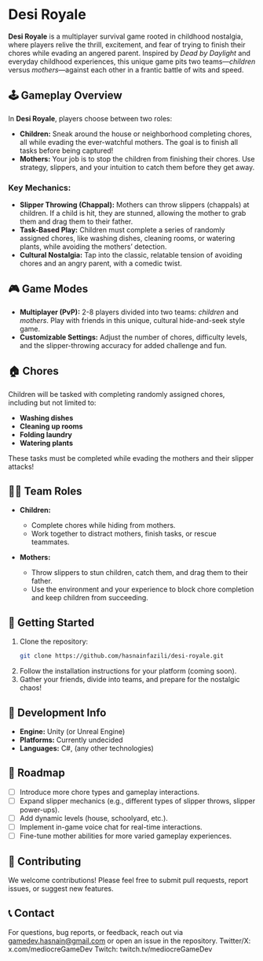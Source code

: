 # Desi Royale

**Desi Royale** is a multiplayer survival game rooted in childhood nostalgia, where players relive the thrill, excitement, and fear of trying to finish their chores while evading an angered parent. Inspired by *Dead by Daylight* and everyday childhood experiences, this unique game pits two teams—*children* versus *mothers*—against each other in a frantic battle of wits and speed.

## 🕹️ Gameplay Overview

In **Desi Royale**, players choose between two roles:
- **Children:** Sneak around the house or neighborhood completing chores, all while evading the ever-watchful mothers. The goal is to finish all tasks before being captured!
- **Mothers:** Your job is to stop the children from finishing their chores. Use strategy, slippers, and your intuition to catch them before they get away.

### Key Mechanics:
- **Slipper Throwing (Chappal):** Mothers can throw slippers (chappals) at children. If a child is hit, they are stunned, allowing the mother to grab them and drag them to their father.
- **Task-Based Play:** Children must complete a series of randomly assigned chores, like washing dishes, cleaning rooms, or watering plants, while avoiding the mothers’ detection.
- **Cultural Nostalgia:** Tap into the classic, relatable tension of avoiding chores and an angry parent, with a comedic twist.

## 🎮 Game Modes

- **Multiplayer (PvP):** 2-8 players divided into two teams: *children* and *mothers*. Play with friends in this unique, cultural hide-and-seek style game.
- **Customizable Settings:** Adjust the number of chores, difficulty levels, and the slipper-throwing accuracy for added challenge and fun.

## 🏠 Chores

Children will be tasked with completing randomly assigned chores, including but not limited to:
- **Washing dishes**
- **Cleaning up rooms**
- **Folding laundry**
- **Watering plants**

These tasks must be completed while evading the mothers and their slipper attacks!

## 👩‍👧 Team Roles

- **Children:**
  - Complete chores while hiding from mothers.
  - Work together to distract mothers, finish tasks, or rescue teammates.
  
- **Mothers:**
  - Throw slippers to stun children, catch them, and drag them to their father.
  - Use the environment and your experience to block chore completion and keep children from succeeding.

## 🚀 Getting Started

1. Clone the repository:
   ```bash
   git clone https://github.com/hasnainfazili/desi-royale.git
   ```
2. Follow the installation instructions for your platform (coming soon).
3. Gather your friends, divide into teams, and prepare for the nostalgic chaos!

## 🔧 Development Info

- **Engine:** Unity (or Unreal Engine)  
- **Platforms:** Currently undecided  
- **Languages:** C#, (any other technologies)

## 📜 Roadmap

- [ ] Introduce more chore types and gameplay interactions.
- [ ] Expand slipper mechanics (e.g., different types of slipper throws, slipper power-ups).
- [ ] Add dynamic levels (house, schoolyard, etc.).
- [ ] Implement in-game voice chat for real-time interactions.
- [ ] Fine-tune mother abilities for more varied gameplay experiences.

## 🌟 Contributing

We welcome contributions! Please feel free to submit pull requests, report issues, or suggest new features.

## 📞 Contact
For questions, bug reports, or feedback, reach out via gamedev.hasnain@gmail.com or open an issue in the repository.
Twitter/X: x.com/mediocreGameDev
Twitch: twitch.tv/mediocreGameDev
